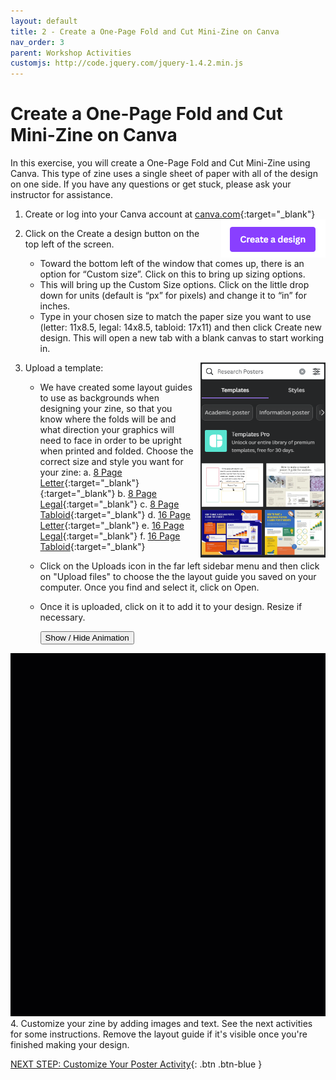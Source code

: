 ```yaml
---
layout: default
title: 2 - Create a One-Page Fold and Cut Mini-Zine on Canva
nav_order: 3
parent: Workshop Activities
customjs: http://code.jquery.com/jquery-1.4.2.min.js
---
```


# Create a One-Page Fold and Cut Mini-Zine on Canva

In this exercise, you will create a One-Page Fold and Cut Mini-Zine using Canva. This type of zine uses a single sheet of paper with all of the design on one side. If you have any questions or get stuck, please ask your instructor for assistance. 

1.  Create or log into your Canva account at [canva.com](https://ww.canva.com/){:target="_blank"}  <img src="images/01.png" alt="new slide" style="float:right;margin-left:10px;">
2.  Click on the Create a design button on the top left of the screen.  
    - Toward the bottom left of the window that comes up, there is an option for “Custom size”. Click on this to bring up sizing options. 
    - This will bring up the Custom Size options. Click on the little drop down for units (default is “px” for pixels) and change it to “in” for inches. 
    - Type in your chosen size to match the paper size you want to use (letter: 11x8.5, legal: 14x8.5, tabloid: 17x11) and then click Create new design. This will open a new tab with a blank canvas to start working in.

3. Upload a template: <img src="images/04.png" alt="new slide" style="float:right;width:200px;margin-left:10px;">
   -  We have created some layout guides to use as backgrounds when designing your zine, so that you know where the folds will be and what direction your graphics will need to face in order to be upright when printed and folded. Choose the correct size and style you want for your zine:
           a. [8 Page Letter](https://github.com/uviclibraries/zines/blob/7a0759fefa86100d84d51f66b2a7eef689f0b432/images/8pageSingleTemplate.png){:target="_blank"}{:target="_blank"}
           b. [8 Page Legal](https://github.com/uviclibraries/zines/blob/7a0759fefa86100d84d51f66b2a7eef689f0b432/images/8pageSingleLegalTemplate.png){:target="_blank"}
           c. [8 Page Tabloid](https://github.com/uviclibraries/zines/blob/7a0759fefa86100d84d51f66b2a7eef689f0b432/images/8pageSingleTabloidTemplate.png){:target="_blank"}
           d. [16 Page Letter](https://github.com/uviclibraries/zines/blob/7a0759fefa86100d84d51f66b2a7eef689f0b432/images/16pageSingleLetterTemplate.png){:target="_blank"}
           e. [16 Page Legal](https://github.com/uviclibraries/zines/blob/7a0759fefa86100d84d51f66b2a7eef689f0b432/images/16pageSingleLegalTemplate.png){:target="_blank"}
           f. [16 Page Tabloid](https://github.com/uviclibraries/zines/blob/7a0759fefa86100d84d51f66b2a7eef689f0b432/images/16pageSingleTabloidTemplate.png){:target="_blank"}
   -  Click on the Uploads icon in the far left sidebar menu and then click on "Upload files" to choose the the layout guide you saved on your computer. Once you find and select it, click on Open.
   -  Once it is uploaded, click on it to add it to your design. Resize if necessary.
 
         <button onclick="toggle('gif5')">Show / Hide Animation </button>
<div id="gif5">
      <img src="images/canva-pp5.gif">
      </div>
4. Customize your zine by adding images and text. See the next activities for some instructions. Remove the layout guide if it's visible once you're finished making your design.


[NEXT STEP: Customize Your Poster Activity](act-2.html){: .btn .btn-blue }
